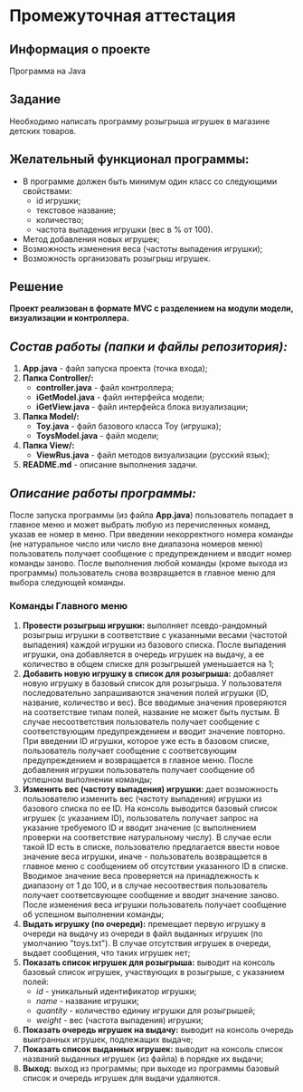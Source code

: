 # Промежуточная аттестация  
## Информация о проекте  
Программа на Java  
## Задание  
Необходимо написать программу розыгрыша игрушек в магазине детских товаров.  
## Желательный функционал программы:
* В программе должен быть минимум один класс со следующими свойствами:
    + id игрушки;
    + текстовое название;
    + количество;
    + частота выпадения игрушки (вес в % от 100).
* Метод добавления новых игрушек;
* Возможность изменения веса (частоты выпадения игрушки);
* Возможность организовать розыгрыш игрушек.
## Решение
**Проект реализован в формате MVC с разделением на модули модели, визуализации и контроллера.**

## *Состав работы (папки и файлы репозитория):*
1. **App.java** - файл запуска проекта (точка входа);
2. **Папка Controller/:**
    + **controller.java** - файл контроллера;
    + **iGetModel.java** - файл интерфейса модели;
    + **iGetView.java** - файл интерфейса блока визуализации;
3. **Папка Model/:**
    + **Toy.java** - файл базового класса Toy (игрушка);
    + **ToysModel.java** - файл модели;
3. **Папка View/:**
    + **ViewRus.java** - файл методов визуализации (русский язык);   
4. **README.md** - описание выполнения задачи.

## *Описание работы программы:*
После запуска программы (из файла **App.java**) пользователь попадает в главное меню и может выбрать любую из перечисленных команд, указав ее номер в меню. При введении некорректного номера команды (не натуральное число или число вне диапазона номеров меню) пользователь получает сообщение с предупреждением и вводит номер команды заново. После выполнения любой команды (кроме выхода из программы) пользователь снова возвращается в главное меню для выбора следующей команды.

### **Команды Главного меню**
1. **Провести розыгрыш игрушки:** выполняет псевдо-рандомный розыгрыш игрушки в соответствие с указанными весами (частотой выпадения) каждой игрушки из базового списка. После выпадения игрушки, она добавляется в очередь игрушек на выдачу, а ее количество в общем списке для розыгрышей уменьшается на 1;
2. **Добавить новую игрушку в список для розыгрыша:** добавляет новую игрушку в базовый список для розыгрыша. У пользователя последовательно запрашиваются значения полей игрушки (ID, название, количество и вес). Все вводимые значения проверяются на соответствие типам полей, название не может быть пустым. В случае несоответствия пользователь получает сообщение с соответствующим предупреждением и вводит значение повторно. При введении ID игрушки, которое уже есть в базовом списке, пользователь получает сообщение с соответсвующим предупреждением и возвращается в главное меню. После добавления игрушки пользователь получает сообщение об успешном выполнении команды;
3. **Изменить вес (частоту выпадения) игрушки:** дает возможность пользователю изменить вес (частоту выпадения) игрушки из базового списка по ее ID. На консоль выводится базовый список игрушек (с указанием ID),  пользователь получает запрос на указание требуемого ID и вводит значение (с выполнением проверки на соответствие натуральному числу). В случае если такой ID есть в списке, пользователю предлагается ввести новое значение веса игрушки, иначе - пользователь возвращается в главное меню с сообщением об отсутствии указанного ID в списке. Вводимое значение веса проверяется на принадлежность к диапазону от 1 до 100, и в случае несоотвествия пользователь получает соответсвующее сообщение и вводит значение заново. После изменения веса игрушки пользователь получает сообщение об успешном выполнении команды;
4. **Выдать игрушку (по очереди):** премещает первую игрушку в очереди на выдачу из очереди в файл выданных игрушек (по умолчанию "toys.txt"). В случае отсутствия игрушек в очереди, выдает сообщения, что таких игрушек нет;
5. **Показать список игрушек для розыгрыша:** выводит на консоль базовый список игрушек, участвующих в розыгрыше, с указанием полей:
    * *id* - уникальный идентификатор игрушки;
    * *name* - название игрушки;
    * *quantity* - количество единиу игрушки для розыгрышей;
    * *weight* - вес (частота выпадения) игрушки;
6. **Показать очередь игрушек на выдачу:** выводит на консоль очередь выигранных игрушек, подлежащих выдаче;
7. **Показать список выданных игрушек:** выводит на консоль список названий выданных игрушек (из файла) в порядке их выдачи;
8. **Выход:** выход из программы; при выходе из программы базовый список  и очередь игрушек для выдачи удаляются.

